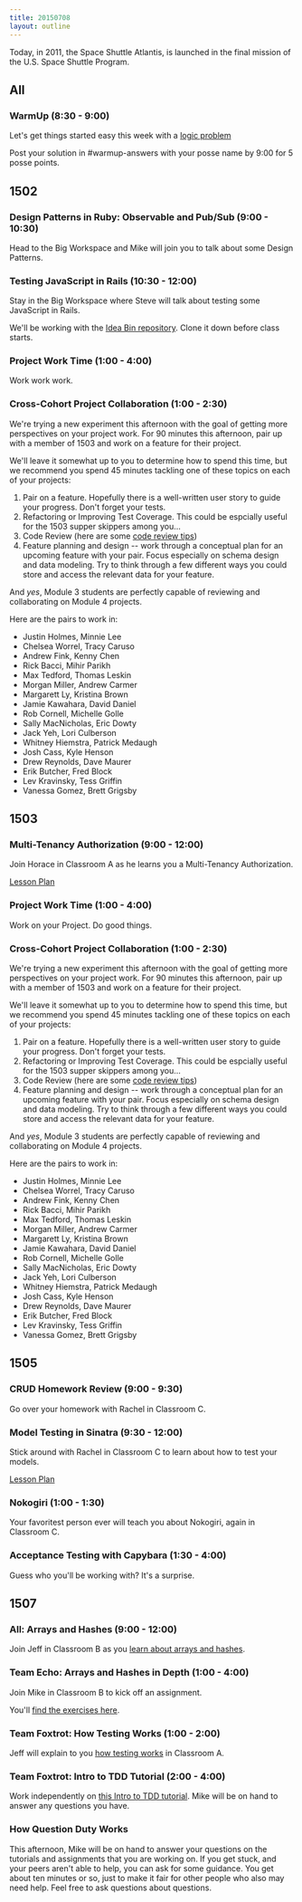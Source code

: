 ```yaml
---
title: 20150708
layout: outline
---
```


Today, in 2011, the Space Shuttle Atlantis, is launched in the final mission of the U.S. Space Shuttle Program.


## All

### WarmUp (8:30 - 9:00)

Let's get things started easy this week with a [logic problem](http://cl.ly/0d1N3B3p0X0W)

Post your solution in #warmup-answers with your posse name by 9:00 for 5 posse points.


## 1502

### Design Patterns in Ruby: Observable and Pub/Sub (9:00 - 10:30)

Head to the Big Workspace and Mike will join you to talk about some Design
Patterns.

### Testing JavaScript in Rails (10:30 - 12:00)

Stay in the Big Workspace where Steve will talk about testing some JavaScript in Rails.

We'll be working with the [Idea Bin repository][ibn]. Clone it down before class starts.

[ibn]: https://github.com/turingschool-examples/idea-bin

### Project Work Time (1:00 - 4:00)

Work work work.

### Cross-Cohort Project Collaboration (1:00 - 2:30)

We're trying a new experiment this afternoon with the goal of
getting more perspectives on your project work. For 90 minutes this afternoon,
pair up with a member of 1503 and work on a feature for their project.

We'll leave it somewhat up to you to determine how to spend this time,
but we recommend you spend 45 minutes tackling one of these topics on each of your projects:

1. Pair on a feature. Hopefully there is a well-written user story to guide your progress.
Don't forget your tests.
2. Refactoring or Improving Test Coverage. This could be espcially useful for the 1503 supper skippers among you...
3. Code Review (here are some [code review tips](https://gist.github.com/worace/60c38d49f32bda6a90bd))
4. Feature planning and design -- work through a conceptual plan for an upcoming
feature with your pair. Focus especially on schema design and data modeling. Try to think through
a few different ways you could store and access the relevant data for your feature.

And _yes_, Module 3 students are perfectly capable of reviewing and collaborating on Module 4
projects.

Here are the pairs to work in:

* Justin Holmes, Minnie Lee
* Chelsea Worrel, Tracy Caruso
* Andrew Fink, Kenny Chen
* Rick Bacci, Mihir Parikh
* Max Tedford, Thomas Leskin
* Morgan Miller, Andrew Carmer
* Margarett Ly, Kristina Brown
* Jamie Kawahara, David Daniel
* Rob Cornell, Michelle Golle
* Sally MacNicholas, Eric Dowty
* Jack Yeh, Lori Culberson
* Whitney Hiemstra, Patrick Medaugh
* Josh Cass, Kyle Henson
* Drew Reynolds, Dave Maurer
* Erik Butcher, Fred Block
* Lev Kravinsky, Tess Griffin
* Vanessa Gomez, Brett Grigsby


## 1503

### Multi-Tenancy Authorization (9:00 - 12:00)

Join Horace in Classroom A as he learns you a Multi-Tenancy Authorization.

[Lesson Plan](https://github.com/turingschool/lesson_plans/blob/master/ruby_03-professional_rails_applications/multitenancy_authorization.markdown)

### Project Work Time (1:00 - 4:00)

Work on your Project. Do good things.

### Cross-Cohort Project Collaboration (1:00 - 2:30)

We're trying a new experiment this afternoon with the goal of
getting more perspectives on your project work. For 90 minutes this afternoon,
pair up with a member of 1503 and work on a feature for their project.

We'll leave it somewhat up to you to determine how to spend this time,
but we recommend you spend 45 minutes tackling one of these topics on each of your projects:

1. Pair on a feature. Hopefully there is a well-written user story to guide your progress.
Don't forget your tests.
2. Refactoring or Improving Test Coverage. This could be espcially useful for the 1503 supper skippers among you...
3. Code Review (here are some [code review tips](https://gist.github.com/worace/60c38d49f32bda6a90bd))
4. Feature planning and design -- work through a conceptual plan for an upcoming
feature with your pair. Focus especially on schema design and data modeling. Try to think through
a few different ways you could store and access the relevant data for your feature.

And _yes_, Module 3 students are perfectly capable of reviewing and collaborating on Module 4
projects.

Here are the pairs to work in:

* Justin Holmes, Minnie Lee
* Chelsea Worrel, Tracy Caruso
* Andrew Fink, Kenny Chen
* Rick Bacci, Mihir Parikh
* Max Tedford, Thomas Leskin
* Morgan Miller, Andrew Carmer
* Margarett Ly, Kristina Brown
* Jamie Kawahara, David Daniel
* Rob Cornell, Michelle Golle
* Sally MacNicholas, Eric Dowty
* Jack Yeh, Lori Culberson
* Whitney Hiemstra, Patrick Medaugh
* Josh Cass, Kyle Henson
* Drew Reynolds, Dave Maurer
* Erik Butcher, Fred Block
* Lev Kravinsky, Tess Griffin
* Vanessa Gomez, Brett Grigsby


## 1505

### CRUD Homework Review (9:00 - 9:30)

Go over your homework with Rachel in Classroom C.

### Model Testing in Sinatra (9:30 - 12:00)

Stick around with Rachel in Classroom C to learn about how to test your models.

[Lesson Plan](https://github.com/turingschool/lesson_plans/blob/master/ruby_02-web_applications_with_ruby/model_testing_in_sinatra.markdown)

### Nokogiri (1:00 - 1:30)

Your favoritest person ever will teach you about Nokogiri, again in Classroom
C.

### Acceptance Testing with Capybara (1:30 - 4:00)

Guess who you'll be working with? It's a surprise.


## 1507

### All: Arrays and Hashes (9:00 - 12:00)

Join Jeff in Classroom B as you [learn about arrays and hashes](https://github.com/turingschool/lesson_plans/blob/master/ruby_01-object_oriented_programming_with_ruby/arrays_and_hashes.markdown).

### Team Echo: Arrays and Hashes in Depth (1:00 - 4:00)

Join Mike in Classroom B to kick off an assignment.

You'll [find the exercises here](https://github.com/turingschool/ruby-exercises/tree/master/core-types).

### Team Foxtrot: How Testing Works (1:00 - 2:00)

Jeff will explain to you [how testing works](https://github.com/turingschool/lesson_plans/blob/master/ruby_01-object_oriented_programming_with_ruby/how_testing_works.markdown) in Classroom A.

### Team Foxtrot: Intro to TDD Tutorial (2:00 - 4:00)

Work independently on [this Intro to TDD tutorial](http://tutorials.jumpstartlab.com/topics/testing/intro-to-tdd.html). Mike will be on hand to answer any questions you have.

### How Question Duty Works

This afternoon, Mike will be on hand to answer your questions on the tutorials and assignments that you are working on.
If you get stuck, and your peers aren't able to help, you can ask for some guidance. You get about ten minutes or so, just to make it
fair for other people who also may need help. Feel free to ask questions about questions.
